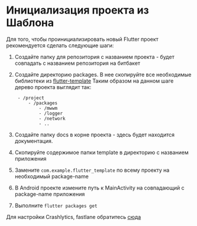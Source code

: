 # Инициализация проекта из Шаблона

Для того, чтобы проинициализировать новый Flutter проект рекомендуется сделать следующие шаги:

1. Создайте папку для репозитория с названием проекта - будет совпадать с названием репозитория на битбакет
1. Создайте директорию packages. В нее скопируйте все необходимые библиотеки из [flutter-template](https://bitbucket.org/surfstudio/flutter-template/src/dev-v1/)
    Таким образом на данном шаге дерево проекта выглядит так:
        
        - /project
            - /packages
                - /mwwm
                - /logger
                - /network
                - ..
1. Создайте папку docs в корне проекта - здесь будет находится документация.
1. Скопируйте содержимое папки template в директорию с названием приложения
1. Замените `com.example.flutter_template` по всему проекту на необходимый package-name
1. В Android проекте измените путь к MainActivity на совпадающий с package-name приложения
1. Выполните ` flutter packages get `

Для настройки Crashlytics, fastlane обратитесь [сюда](./cd.md)
